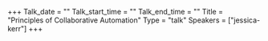 +++
Talk_date = ""
Talk_start_time = ""
Talk_end_time = ""
Title = "Principles of Collaborative Automation"
Type = "talk"
Speakers = ["jessica-kerr"]
+++


